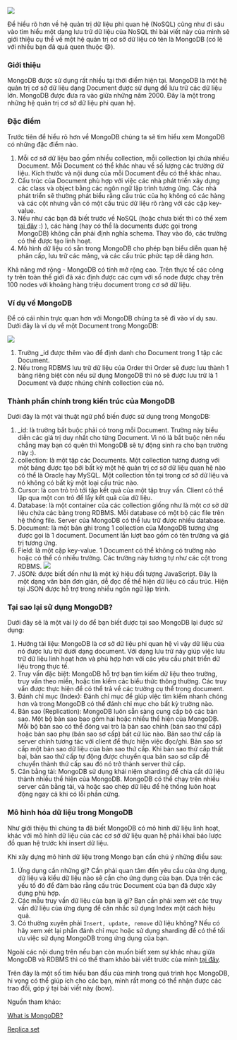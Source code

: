 ![](https://images.viblo.asia/63bf4ee9-1e3d-48a4-86df-ef7a4ecadd7d.png)

Để hiểu rõ hơn về hệ quản trị dữ liệu phi quan hệ (NoSQL) cũng như đi sâu vào tìm hiểu một dạng lưu trữ dữ liệu của NoSQL thì bài viết này của mình sẽ giới thiệu cụ thể về một hệ quản trị cơ sở dữ liệu có tên là MongoDB (có lẽ với nhiều bạn đã quá quen thuộc :smile:).
### Giới thiệu
MongoDB được sử dụng rất nhiều tại thời điểm hiện tại. MongoDB là một hệ quản trị cơ sở dữ liệu dạng Document được sử dụng để lưu trữ các dữ liệu lớn. MongoDB được đưa ra vào giữa những năm 2000. Đây là một trong những hệ quản trị cơ sở dữ liệu phi quan hệ.
### Đặc điểm
Trước tiên để hiểu rõ hơn về MongoDB chúng ta sẽ tìm hiểu xem MongoDB có những đặc điểm nào.
1. Mỗi cơ sở dữ liệu bao gồm nhiều collection, mỗi collection lại chứa nhiều Document. Mỗi Document có thể khác nhau về số lượng các trường dữ liệu. Kích thước và nội dung của mỗi Document đều có thể khác nhau.
2. Cấu trúc của Document phù hợp với việc các nhà phát triển xây dựng các class và object bằng các ngôn ngữ lập trình tương ứng. Các nhà phát triển sẽ thường phát biểu rằng cấu trúc của họ không có các hàng và các cột nhưng vẫn có một cấu trúc dữ liệu rõ ràng với các cặp key-value.
3. Nếu như các bạn đã biết trước về NoSQL (hoặc chưa biết thì có thể xem  [tại đây](https://viblo.asia/p/nosql-va-nhung-dieu-co-the-ban-da-biet-YWOZrwWNlQ0) :) ), các hàng (hay có thể là documents được gọi trong MongoDB) không cần phải định nghĩa schema. Thay vào đó, các trường có thể được tạo linh hoạt.
4. Mô hình dữ liệu có sẵn trong MongoDB cho phép bạn biểu diễn quan hệ phân cấp, lưu trữ các mảng, và các cấu trúc phức tạp dễ dàng hơn.

Khả năng mở rộng - MongoDB có tính mở rộng cao. Trên thực tế các công ty trên toàn thế giới đã xác định được các cụm với số node được chạy trên 100 nodes với khoảng hàng triệu document trong cơ sở dữ liệu.
### Ví dụ về MongoDB
Để có cái nhìn trực quan hơn với MongoDB chúng ta sẽ đi vào ví dụ sau.
Dưới đây là ví dụ về một Document trong MongoDB:

![](https://images.viblo.asia/3f25949b-44dc-447b-8794-82f3f1cb3fa0.png)

1. Trường  _id được thêm vào để định danh cho Document trong 1 tập các Document.
2. Nếu trong RDBMS lưu trữ dữ liệu của Order thì Order sẽ được lưu thành 1 bảng riêng biệt còn nếu sử dụng MongoDB thì nó sẽ được lưu trữ là 1 Document và được nhúng chính collection của nó.


### Thành phần chính trong kiến trúc của MongoDB
Dưới đây là một vài thuật ngữ phổ biến được sử dụng trong MongoDB:
1. _id: là trường bắt buộc phải có trong mỗi Document. Trường này biểu diễn các giá trị duy nhất cho từng Document. Vì nó là bắt buộc nên nếu chẳng may bạn có quên thì MongoDB sẽ tự động sinh ra cho bạn trường này :). 
2. collection: là một tập các Documents. Một collection tương đương với một bảng được tạo bởi bất kỳ một hệ quản trị cơ sở dữ liệu quan hệ nào có thể là Oracle hay MySQL. Một collection tồn tại trong cơ sở dữ liệu và nó không có bất kỳ một loại cấu trúc nào.
3. Cursor: là con trỏ trỏ tới tập kết quả của một tập truy vấn. Client có thể lặp qua một con trỏ để lấy kết quả của dữ liệu.
4. Database: là một container của các collection giống như là một cơ sở dữ liệu chứa các bảng trong RDBMS. Mỗi database có một bộ các file trên hệ thống file. Server của MongoDB có thể lưu trữ được nhiều database.
5. Document: là một bản ghi trong 1 collection của MongoDB tương ứng được gọi là 1 document. Document lần lượt bao gồm có tên trường và giá trị tương ứng.
6. Field: là một cặp key-value. 1 Document có thể không có trường nào hoặc có thể có nhiều trường. Các trường này tương tự như các cột trong RDBMS. ![](https://images.viblo.asia/35b337db-00a3-4b7d-90b3-528b5d159224.png)
7. JSON: được biết đến như là một ký hiệu đối tượng JavaScript. Đây là một dạng văn bản đơn giản, dễ đọc để thể hiện dữ liệu có cấu trúc. Hiện tại JSON được hỗ trợ trong nhiều ngôn ngữ lập trình.

### Tại sao lại sử dụng MongoDB?
Dưới đây sẽ là một vài lý do để bạn biết được tại sao MongoDB lại được sử dụng:
1. Hướng tài liệu: MongoDB là cơ sở dữ liệu phi quan hệ vì vậy dữ liệu của nó được lưu trữ dưới dạng document. Với dạng lưu trữ này giúp việc lưu trữ dữ liệu linh hoạt hơn và phù hợp hơn với các yêu cầu phát triển dữ liệu trong thực tế.
2. Truy vấn đặc biệt: MongoDB hỗ trợ bạn tìm kiếm dữ liệu theo trường, truy vấn theo miền, hoặc tìm kiếm các biểu thức thông thường. Các truy vấn được thực hiện để có thể trả về các trường cụ thể trong document.
3. Đánh chỉ mục (Index): Đánh chỉ mục để giúp việc tìm kiếm nhanh chóng hơn và trong MongoDB có thể đánh chỉ mục cho bất kỳ trường nào.
4. Bản sao (Replication): MongoDB luôn sẵn sàng cung cấp bộ các bản sao. Một bộ bản sao bao gồm hai hoặc nhiều thể hiện của MongoDB. Mỗi bộ bản sao có thể đóng vai trò là bản sao chính (bản sao thứ cấp) hoặc bản sao phụ (bản sao sơ cấp) bất cứ lúc nào. Bản sao thứ cấp là server chính tương tác với client để thực hiện việc đọc/ghi. Bản sao sơ cấp một bản sao dữ liệu của bản sao thứ cấp. Khi bản sao thứ cấp thất bại, bản sao thứ cấp tự động được chuyển qua bản sao sơ cấp để chuyển thành thứ cấp sau đó nó trở thành server thứ cấp.
5. Cân bằng tải: MongoDB sử dụng khái niệm sharding để chia cắt dữ liệu thành nhiều thể hiện của MongoDB. MongoDB có thể chạy trên nhiều server cân bằng tải, và hoặc sao chép dữ liệu để hệ thống luôn hoạt động ngay cả khi có lỗi phần cứng.

### Mô hình hóa dữ liệu trong MongoDB
Như giới thiệu thì chúng ta đã biết MongoDB có mô hình dữ liệu linh hoạt, khác với mô hình dữ liệu của các cơ sở dữ liệu quan hệ phải khai báo lược đồ quan hệ trước khi insert dữ liệu.

Khi xây dựng mô hình dữ liệu trong Mongo bạn cần chú ý những điều sau:
1. Ứng dụng cần những gì? Cần phải quan tâm đến yêu cầu của ứng dụng, dữ liệu và kiểu dữ liệu nào sẽ cần cho ứng dụng của bạn. Dựa trên các yếu tố đó để đảm bảo rằng cấu trúc Document của bạn đã được xây dựng phù hợp.
2. Các mẫu truy vấn dữ liệu của bạn là gì? Bạn cần phải xem xét các truy vấn dữ liệu của ứng dụng để cân nhắc sử dụng Index một cách hiệu quả.
3. Có thường xuyên phải `Insert, update, remove` dữ liệu không? Nếu có hãy xem xét lại phần đánh chỉ mục hoặc sử dụng sharding để có thể tối ưu việc sử dụng MongoDB trong ứng dụng của bạn.

Ngoài các nội dung trên nếu bạn còn muốn biết xem sự khác nhau giữa MongoDB và RDBMS thì có thể tham khảo bài viết trước của mình [tại đây](https://viblo.asia/p/nosql-va-nhung-dieu-co-the-ban-da-biet-YWOZrwWNlQ0).

Trên đây là một số tìm hiểu ban đầu của mình trong quá trình học MongoDB, hi vọng có thể giúp ích cho các bạn, mình rất mong có thể nhận được các trao đổi, góp ý tại bài viết này (bow).

Nguồn tham khảo: 

[What is MongoDB?](https://www.guru99.com/what-is-mongodb.html)

[Replica set](https://quantrimang.com/replica-set-trong-mongodb-157751)